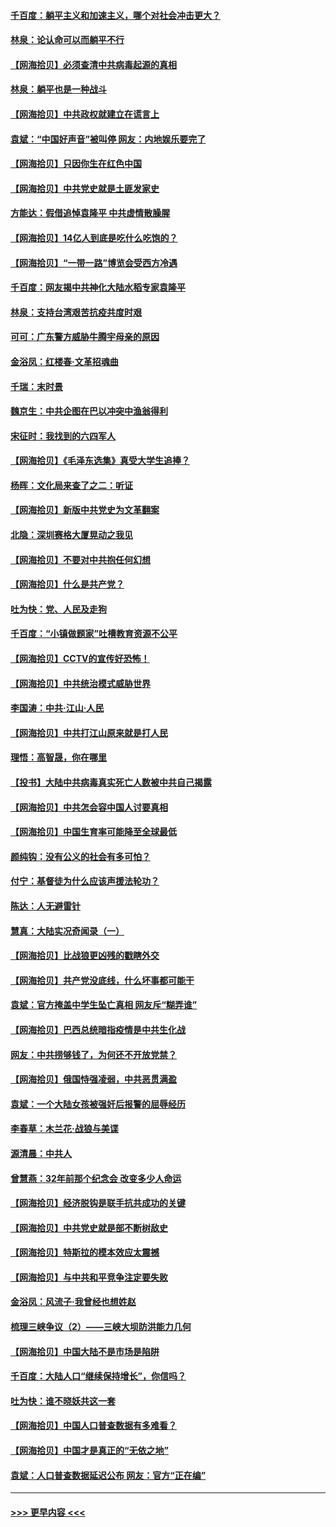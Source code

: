 #### [千百度：躺平主义和加速主义，哪个对社会冲击更大？](../pages/nsc993/n12985512.md?t=05302251) 
#### [林泉：论认命可以而躺平不行](../pages/nsc993/n12985505.md?t=05302251) 
#### [【网海拾贝】必须查清中共病毒起源的真相](../pages/nsc993/n12984276.md?t=05302251) 
#### [林泉：躺平也是一种战斗](../pages/nsc993/n12984194.md?t=05302251) 
#### [【网海拾贝】中共政权就建立在谎言上](../pages/nsc993/n12981880.md?t=05302251) 
#### [袁斌：“中国好声音”被叫停 网友：内地娱乐要完了](../pages/nsc993/n12981826.md?t=05302251) 
#### [【网海拾贝】只因你生在红色中国](../pages/nsc993/n12979096.md?t=05302251) 
#### [【网海拾贝】中共党史就是土匪发家史](../pages/nsc993/n12976478.md?t=05302251) 
#### [方能达：假借追悼袁隆平 中共虚情散臊腥](../pages/nsc993/n12976396.md?t=05302251) 
#### [【网海拾贝】14亿人到底是吃什么吃饱的？](../pages/nsc993/n12974125.md?t=05302251) 
#### [【网海拾贝】“一带一路”博览会受西方冷遇](../pages/nsc993/n12971787.md?t=05302251) 
#### [千百度：网友揭中共神化大陆水稻专家袁隆平](../pages/nsc993/n12971733.md?t=05302251) 
#### [林泉：支持台湾艰苦抗疫共度时艰](../pages/nsc993/n12971350.md?t=05302251) 
#### [可可：广东警方威胁牛腾宇母亲的原因](../pages/nsc993/n12971100.md?t=05302251) 
#### [金浴凤：红楼春·文革招魂曲](../pages/nsc993/n12970354.md?t=05302251) 
#### [千瑞：末时景](../pages/nsc993/n12970337.md?t=05302251) 
#### [魏京生：中共企图在巴以冲突中渔翁得利](../pages/nsc993/n12970286.md?t=05302251) 
#### [宋征时：我找到的六四军人](../pages/nsc993/n12970213.md?t=05302251) 
#### [【网海拾贝】《毛泽东选集》真受大学生追捧？](../pages/nsc993/n12968779.md?t=05302251) 
#### [杨晖：文化局来查了之二：听证](../pages/nsc993/n12966528.md?t=05302251) 
#### [【网海拾贝】新版中共党史为文革翻案](../pages/nsc993/n12967526.md?t=05302251) 
#### [北隐：深圳赛格大厦晃动之我见](../pages/nsc993/n12967393.md?t=05302251) 
#### [【网海拾贝】不要对中共抱任何幻想](../pages/nsc993/n12965222.md?t=05302251) 
#### [【网海拾贝】什么是共产党？](../pages/nsc993/n12962781.md?t=05302251) 
#### [吐为快：党、人民及走狗](../pages/nsc993/n12962747.md?t=05302251) 
#### [千百度：“小镇做题家”吐槽教育资源不公平](../pages/nsc993/n12962705.md?t=05302251) 
#### [【网海拾贝】CCTV的宣传好恐怖！](../pages/nsc993/n12959984.md?t=05302251) 
#### [【网海拾贝】中共统治模式威胁世界](../pages/nsc993/n12957622.md?t=05302251) 
#### [李国涛：中共‧江山‧人民](../pages/nsc993/n12957502.md?t=05302251) 
#### [【网海拾贝】中共打江山原来就是打人民](../pages/nsc993/n12954345.md?t=05302251) 
#### [理悟：高智晟，你在哪里](../pages/nsc993/n12953115.md?t=05302251) 
#### [【投书】大陆中共病毒真实死亡人数被中共自己揭露](../pages/nsc993/n12953050.md?t=05302251) 
#### [【网海拾贝】中共怎会容中国人讨要真相](../pages/nsc993/n12952161.md?t=05302251) 
#### [【网海拾贝】中国生育率可能降至全球最低](../pages/nsc993/n12948793.md?t=05302251) 
#### [颜纯钩：没有公义的社会有多可怕？](../pages/nsc993/n12947626.md?t=05302251) 
#### [付宁：基督徒为什么应该声援法轮功？](../pages/nsc993/n12947233.md?t=05302251) 
#### [陈达：人无避雷针](../pages/nsc993/n12947098.md?t=05302251) 
#### [慧真：大陆实况奇闻录（一）](../pages/nsc993/n12945811.md?t=05302251) 
#### [【网海拾贝】比战狼更凶残的戳瞎外交](../pages/nsc993/n12945717.md?t=05302251) 
#### [【网海拾贝】共产党没底线，什么坏事都可能干](../pages/nsc993/n12942090.md?t=05302251) 
#### [袁斌：官方掩盖中学生坠亡真相 网友斥“糊弄谁”](../pages/nsc993/n12942029.md?t=05302251) 
#### [【网海拾贝】巴西总统暗指疫情是中共生化战](../pages/nsc993/n12938999.md?t=05302251) 
#### [网友：中共捞够钱了，为何还不开放党禁？](../pages/nsc993/n12938952.md?t=05302251) 
#### [【网海拾贝】俄国恃强凌弱，中共恶贯满盈](../pages/nsc993/n12936626.md?t=05302251) 
#### [袁斌：一个大陆女孩被强奸后报警的屈辱经历](../pages/nsc993/n12936547.md?t=05302251) 
#### [李春草：木兰花·战狼与美谍](../pages/nsc993/n12935995.md?t=05302251) 
#### [源清晨：中共人](../pages/nsc993/n12935589.md?t=05302251) 
#### [曾慧燕：32年前那个纪念会 改变多少人命运](../pages/nsc993/n12934233.md?t=05302251) 
#### [【网海拾贝】经济脱钩是联手抗共成功的关键](../pages/nsc993/n12934176.md?t=05302251) 
#### [【网海拾贝】中共党史就是部不断树敌史](../pages/nsc993/n12932844.md?t=05302251) 
#### [【网海拾贝】特斯拉的模本效应太震撼](../pages/nsc993/n12925626.md?t=05302251) 
#### [【网海拾贝】与中共和平竞争注定要失败](../pages/nsc993/n12923326.md?t=05302251) 
#### [金浴凤：风流子‧我曾经也想姓赵](../pages/nsc993/n12920911.md?t=05302251) 
#### [梳理三峡争议（2）——三峡大坝防洪能力几何](../pages/nsc993/n12920173.md?t=05302251) 
#### [【网海拾贝】中国大陆不是市场是陷阱](../pages/nsc993/n12920143.md?t=05302251) 
#### [千百度：大陆人口“继续保持增长”，你信吗？](../pages/nsc993/n12918946.md?t=05302251) 
#### [吐为快：谁不晓妖共这一套](../pages/nsc993/n12918941.md?t=05302251) 
#### [【网海拾贝】中国人口普查数据有多难看？](../pages/nsc993/n12917822.md?t=05302251) 
#### [【网海拾贝】中国才是真正的“无依之地”](../pages/nsc993/n12915845.md?t=05302251) 
#### [袁斌：人口普查数据延迟公布 网友：官方“正在编”](../pages/nsc993/n12915748.md?t=05302251) 

----
#### [ >>> 更早内容 <<< ](../indexes/nsc993-earlier.md)
